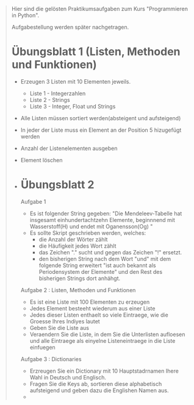 > Hier sind die gelösten Praktikumsaufgaben zum Kurs
> "Programmieren in Python".
> 
> Aufgabestellung werden später nachgetragen.
> # Übungsblatt 1 (Listen, Methoden und Funktionen)
> 
> - Erzeugen 3 Listen mit 10 Elementen jeweils.
>   - Liste 1 - Integerzahlen
>   - Liste 2 - Strings 
>   - Liste 3 - Integer, Float und Strings
> 
> - Alle Listen müssen sortiert werden(absteigent und aufsteigend)
> - In jeder der Liste muss ein Element an der Position 5 hizugefügt werden
> - Anzahl der Listenelementen ausgeben
> - Element löschen
> - # Übungsblatt 2 
>   Aufgabe 1
>   - Es ist folgender String gegeben: "Die Mendeleev-Tabelle hat insgesamt einhundertachtzehn Elemente, beginnnend mit Wasserstoff(H) und endet mit Oganensson(Og) "
>   - Es sollte Skript geschrieben werden, welches:
>     - die Anzahl der Wörter zählt
>     - die Häufigkeit jedes Wort zählt
>     - das Zeichen "." sucht und gegen das Zeichen "!" ersetzt.
>     - den bisherigen String nach dem Wort "und" mit dem folgende String erweitert "ist auch bekannt als Periodensystem der Elemente" und den Rest des bisherigen Strings dort anhähgt.
>  
>   Aufgabe 2 : Listen, Methoden und Funktionen 
>     - Es ist eine Liste mit 100 Elementen zu erzeugen
>     - Jedes Element besteeht wiederum aus einer Liste 
>     - Jedes dieser Listen enthaelt so viele Eintraege, wie die Groesse Ihres Indiyes lautet
>     - Geben Sie die Liste aus
>     - Veraendern Sie die Liste, in dem Sie die Unterlisten aufloesen und alle Eintraege als einyelne Listeneintraege in die Liste einfuegen
>   
>   Aufgabe 3 : Dictionaries 
>     - Erzreugen Sie ein Dictionary mit 10 Hauptstadrnamen Ihere Wahl in Deutsch und Englisch.
>     - Fragen Sie die Keys ab, sortieren diese alphabetisch aufsteigend und geben dazu die Englishen Namen aus.
>     - 